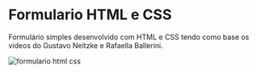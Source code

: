 # Formulario HTML e CSS

Formulário simples desenvolvido com HTML e CSS tendo como base os videos do Gustavo Neitzke e Rafaella Ballerini.

![formulario html css](https://user-images.githubusercontent.com/113811396/202592544-57e50f84-433c-4529-8729-23432c7c52a4.JPG)
